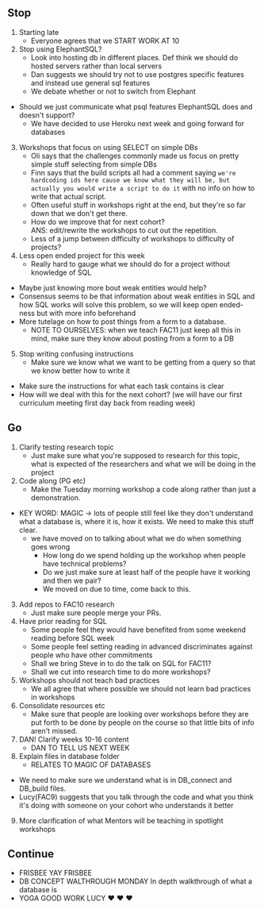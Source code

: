 ## Stop
1. Starting late
	+ Everyone agrees that we START WORK AT 10
2. Stop using ElephantSQL?
	+ Look into hosting db in different places. Def think we should do hosted servers rather than local servers
	+ Dan suggests we should try not to use postgres specific features and instead use general sql features
	+ We debate whether or not to switch from Elephant
  + Should we just communicate what psql features ElephantSQL does and doesn't support?
	+ We have decided to use Heroku next week and going forward for databases
3. Workshops that focus on using SELECT on simple DBs
	+ Oli says that the challenges commonly made us focus on pretty simple stuff selecting from simple DBs
	+ Finn says that the build scripts all had a comment saying `we're hardcoding ids here cause we know what they will be, but actually you would write a script to do it` with no info on how to write that actual script.
	+ Often useful stuff in workshops right at the end, but they're so far down that we don't get there.
	+ How do we improve that for next cohort?  
	ANS: edit/rewrite the workshops to cut out the repetition.
	+ Less of a jump between difficulty of workshops to difficulty of projects?
4. Less open ended project for this week
	+ Really hard to gauge what we should do for a project without knowledge of SQL
  + Maybe just knowing more bout weak entities would help?
  + Consensus seems to be that information about weak entities in SQL and how SQL works will solve this problem, so we will keep open ended-ness but with more info beforehand
  + More tutelage on how to post things from a form to a database.  
	+ NOTE TO OURSELVES: when we teach FAC11 just keep all this in mind, make sure they know about posting from a form to a DB
5. Stop writing confusing instructions
	+ Make sure we know what we want to be getting from a query so that we know better how to write it
  + Make sure the instructions for what each task contains is clear
  + How will we deal with this for the next cohort? (we will have our first curriculum meeting first day back from reading week)

## Go
1. Clarify testing research topic
	+ Just make sure what you're supposed to research for this topic, what is expected of the researchers and what we will be doing in the project
2. Code along (PG etc)
	+ Make the Tuesday morning workshop a code along rather than just a demonstration.
  + KEY WORD: MAGIC -> lots of people still feel like they don't understand what a database is, where it is, how it exists. We need to make this stuff clear.
    * we have moved on to talking about what we do when something goes wrong
    	* How long do we spend holding up the workshop when people have technical problems?
		* Do we just make sure at least half of the people have it working and then we pair?
		* We moved on due to time, come back to this.
3. Add repos to FAC10 research
	+ Just make sure people merge your PRs.
4. Have prior reading for SQL
	+ Some people feel they would have benefited from some weekend reading before SQL week
	+ Some people feel setting reading in advanced discriminates against people who have other commitments
	+ Shall we bring Steve in to do the talk on SQL for FAC11?
	+ Shall we cut into research time to do more workshops?
5. Workshops should not teach bad practices
	+ We all agree that where possible we should not learn bad practices in workshops
6. Consolidate resources etc
	+ Make sure that people are looking over workshops before they are put forth to be done by people on the course so that little bits of info aren't missed.
7. DAN! Clarify weeks 10-16 content
	+ DAN TO TELL US NEXT WEEK
8. Explain files in database folder
	+ RELATES TO MAGIC OF DATABASES
  + We need to make sure we understand what is in DB_connect and DB_build files.
  + Lucy(FAC9) suggests that you talk through the code and what you think it's doing with someone on your cohort who understands it better
9. More clarification of what Mentors will be teaching in spotlight workshops

## Continue
* FRISBEE
	YAY FRISBEE
* DB CONCEPT WALTHROUGH MONDAY
	In depth walkthrough of what a database is
* YOGA
	GOOD WORK LUCY :heart: :heart: :heart:
